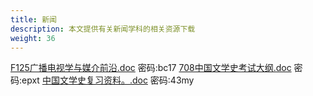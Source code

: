 ```yaml
---
title: 新闻
description: 本文提供有关新闻学科的相关资源下载
weight: 36
---
```


[F125广播电视学与媒介前沿.doc](https://wwqk.lanzouq.com/i8dxr18pflpg) 密码:bc17
[708中国文学史考试大纲.doc](https://wwqk.lanzouq.com/ivvvG18pflqh) 密码:epxt
[中国文学史复习资料。.doc](https://wwqk.lanzouq.com/iPn4b18pflri) 密码:43my